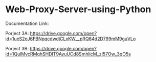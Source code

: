 # Web-Proxy-Server-using-Python
Documentation Link:

Porject 3A: https://drive.google.com/open?id=1ueS2eJ6FBNpqcdwdjCLxKW__pRQ64d2D799mM9guVLo


Porject 3B: https://drive.google.com/open?id=1QulMvcRMqhSHDIT9AyuUCd8SmhlicM_zI57Ow_3qO5s
